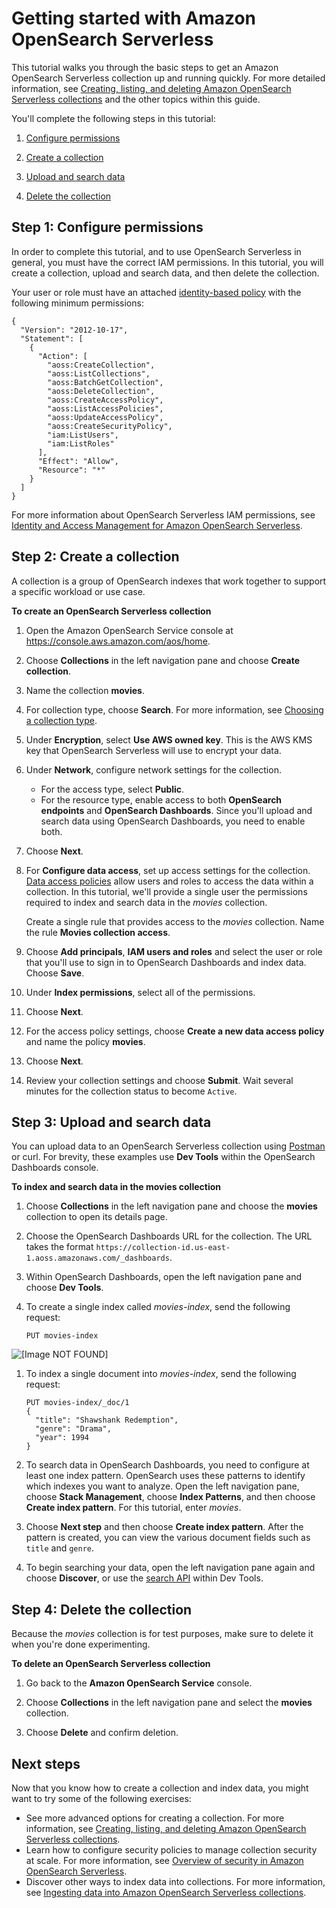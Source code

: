 # Getting started with Amazon OpenSearch Serverless<a name="serverless-getting-started"></a>

This tutorial walks you through the basic steps to get an Amazon OpenSearch Serverless collection up and running quickly\. For more detailed information, see [Creating, listing, and deleting Amazon OpenSearch Serverless collections](serverless-manage.md) and the other topics within this guide\.

You'll complete the following steps in this tutorial:

1. [Configure permissions](#serverless-gsg-permissions)

1. [Create a collection](#serverless-gsg-create)

1. [Upload and search data](#serverless-gsg-index)

1. [Delete the collection](#serverless-gsg-delete)

## Step 1: Configure permissions<a name="serverless-gsg-permissions"></a>

In order to complete this tutorial, and to use OpenSearch Serverless in general, you must have the correct IAM permissions\. In this tutorial, you will create a collection, upload and search data, and then delete the collection\.

Your user or role must have an attached [identity\-based policy](security-iam-serverless.md#security-iam-serverless-id-based-policies) with the following minimum permissions:

```
{
  "Version": "2012-10-17",
  "Statement": [
    {
      "Action": [
        "aoss:CreateCollection",
        "aoss:ListCollections",
        "aoss:BatchGetCollection",
        "aoss:DeleteCollection",
        "aoss:CreateAccessPolicy",
        "aoss:ListAccessPolicies",
        "aoss:UpdateAccessPolicy",
        "aoss:CreateSecurityPolicy",
        "iam:ListUsers",
        "iam:ListRoles"
      ],
      "Effect": "Allow",
      "Resource": "*"
    }
  ]
}
```

For more information about OpenSearch Serverless IAM permissions, see [Identity and Access Management for Amazon OpenSearch Serverless](security-iam-serverless.md)\.

## Step 2: Create a collection<a name="serverless-gsg-create"></a>

A collection is a group of OpenSearch indexes that work together to support a specific workload or use case\.

**To create an OpenSearch Serverless collection**

1. Open the Amazon OpenSearch Service console at [https://console\.aws\.amazon\.com/aos/home](https://console.aws.amazon.com/aos/home )\.

1. Choose **Collections** in the left navigation pane and choose **Create collection**\.

1. Name the collection **movies**\.

1. For collection type, choose **Search**\. For more information, see [Choosing a collection type](serverless-overview.md#serverless-usecase)\.

1. Under **Encryption**, select **Use AWS owned key**\. This is the AWS KMS key that OpenSearch Serverless will use to encrypt your data\.

1. Under **Network**, configure network settings for the collection\.
   + For the access type, select **Public**\.
   + For the resource type, enable access to both **OpenSearch endpoints** and **OpenSearch Dashboards**\. Since you'll upload and search data using OpenSearch Dashboards, you need to enable both\.

1. Choose **Next**\.

1. For **Configure data access**, set up access settings for the collection\. [Data access policies](serverless-data-access.md) allow users and roles to access the data within a collection\. In this tutorial, we'll provide a single user the permissions required to index and search data in the *movies* collection\.

   Create a single rule that provides access to the *movies* collection\. Name the rule **Movies collection access**\.

1. Choose **Add principals**, **IAM users and roles** and select the user or role that you'll use to sign in to OpenSearch Dashboards and index data\. Choose **Save**\.

1. Under **Index permissions**, select all of the permissions\.

1. Choose **Next**\.

1. For the access policy settings, choose **Create a new data access policy** and name the policy **movies**\.

1. Choose **Next**\.

1. Review your collection settings and choose **Submit**\. Wait several minutes for the collection status to become `Active`\.

## Step 3: Upload and search data<a name="serverless-gsg-index"></a>

You can upload data to an OpenSearch Serverless collection using [Postman](https://www.postman.com/downloads/) or curl\. For brevity, these examples use **Dev Tools** within the OpenSearch Dashboards console\.

**To index and search data in the movies collection**

1. Choose **Collections** in the left navigation pane and choose the **movies** collection to open its details page\.

1. Choose the OpenSearch Dashboards URL for the collection\. The URL takes the format `https://collection-id.us-east-1.aoss.amazonaws.com/_dashboards`\. 

1. Within OpenSearch Dashboards, open the left navigation pane and choose **Dev Tools**\.

1. To create a single index called *movies\-index*, send the following request:

   ```
   PUT movies-index 
   ```  
![\[Image NOT FOUND\]](http://docs.aws.amazon.com/opensearch-service/latest/developerguide/images/serverless-gsg-create.png)

1. To index a single document into *movies\-index*, send the following request:

   ```
   PUT movies-index/_doc/1
   { 
     "title": "Shawshank Redemption",
     "genre": "Drama",
     "year": 1994
   }
   ```

1. To search data in OpenSearch Dashboards, you need to configure at least one index pattern\. OpenSearch uses these patterns to identify which indexes you want to analyze\. Open the left navigation pane, choose **Stack Management**, choose **Index Patterns**, and then choose **Create index pattern**\. For this tutorial, enter *movies*\.

1. Choose **Next step** and then choose **Create index pattern**\. After the pattern is created, you can view the various document fields such as `title` and `genre`\.

1. To begin searching your data, open the left navigation pane again and choose **Discover**, or use the [search API](https://opensearch.org/docs/latest/api-reference/search/) within Dev Tools\.

## Step 4: Delete the collection<a name="serverless-gsg-delete"></a>

Because the *movies* collection is for test purposes, make sure to delete it when you're done experimenting\.

**To delete an OpenSearch Serverless collection**

1. Go back to the **Amazon OpenSearch Service** console\.

1. Choose **Collections** in the left navigation pane and select the **movies** collection\.

1. Choose **Delete** and confirm deletion\.

## Next steps<a name="serverless-gsg-next"></a>

Now that you know how to create a collection and index data, you might want to try some of the following exercises:
+ See more advanced options for creating a collection\. For more information, see [Creating, listing, and deleting Amazon OpenSearch Serverless collections](serverless-manage.md)\.
+ Learn how to configure security policies to manage collection security at scale\. For more information, see [Overview of security in Amazon OpenSearch Serverless](serverless-security.md)\.
+ Discover other ways to index data into collections\. For more information, see [Ingesting data into Amazon OpenSearch Serverless collections](serverless-clients.md)\.

